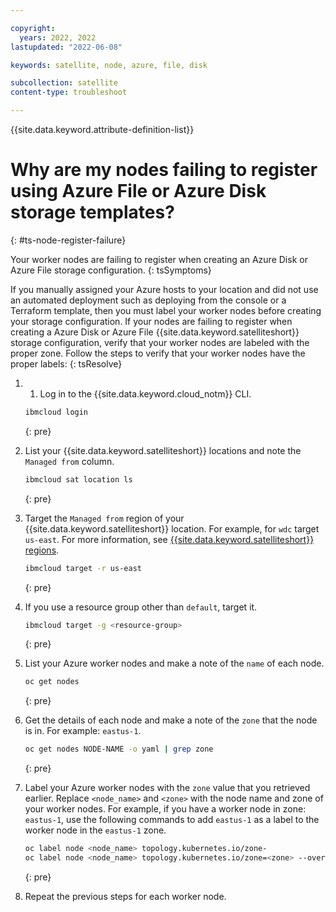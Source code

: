 ```yaml
---

copyright:
  years: 2022, 2022
lastupdated: "2022-06-08"

keywords: satellite, node, azure, file, disk

subcollection: satellite
content-type: troubleshoot

---
```

{{site.data.keyword.attribute-definition-list}}


# Why are my nodes failing to register using Azure File or Azure Disk storage templates?
{: #ts-node-register-failure}

Your worker nodes are failing to register when creating an Azure Disk or Azure File storage configuration. 
{: tsSymptoms}


If you manually assigned your Azure hosts to your location and did not use an automated deployment such as deploying from the console or a Terraform template, then you must label your worker nodes before creating your storage configuration. If your nodes are failing to register when creating a Azure Disk or Azure File {{site.data.keyword.satelliteshort}} storage configuration, verify that your worker nodes are labeled with the proper zone. Follow the steps to verify that your worker nodes have the proper labels:
{: tsResolve}

1. 1. Log in to the {{site.data.keyword.cloud_notm}} CLI.

    ```sh
    ibmcloud login
    ```
    {: pre}

1. List your {{site.data.keyword.satelliteshort}} locations and note the `Managed from` column.

    ```sh
    ibmcloud sat location ls
    ```
    {: pre}

1. Target the `Managed from` region of your {{site.data.keyword.satelliteshort}} location. For example, for `wdc` target `us-east`. For more information, see [{{site.data.keyword.satelliteshort}} regions](/docs/satellite?topic=satellite-sat-regions).

    ```sh
    ibmcloud target -r us-east
    ```
    {: pre}

1. If you use a resource group other than `default`, target it.

    ```sh
    ibmcloud target -g <resource-group>
    ```
    {: pre}
    

1. List your Azure worker nodes and make a note of the `name` of each node. 

    ```sh
    oc get nodes
    ```
    {: pre}

1. Get the details of each node and make a note of the `zone` that the node is in. For example: `eastus-1`. 

    ```sh
    oc get nodes NODE-NAME -o yaml | grep zone
    ```
    {: pre}

1. Label your Azure worker nodes with the `zone` value that you retrieved earlier. Replace `<node_name>` and `<zone>` with the node name and zone of your worker nodes. For example, if you have a worker node in zone: `eastus-1`, use the following commands to add `eastus-1` as a label to the worker node in the `eastus-1` zone.
    ```sh
    oc label node <node_name> topology.kubernetes.io/zone-
    oc label node <node_name> topology.kubernetes.io/zone=<zone> --overwrite
    ```
    {: pre}

1. Repeat the previous steps for each worker node.
